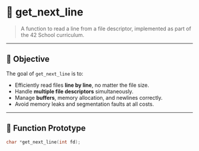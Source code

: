 # 📄 get_next_line

> A function to read a line from a file descriptor, implemented as part of the 42 School curriculum.

---

## 🧠 Objective

The goal of `get_next_line` is to:
- Efficiently read files **line by line**, no matter the file size.
- Handle **multiple file descriptors** simultaneously.
- Manage **buffers**, memory allocation, and newlines correctly.
- Avoid memory leaks and segmentation faults at all costs.

---

## 🔧 Function Prototype

```c
char *get_next_line(int fd);
